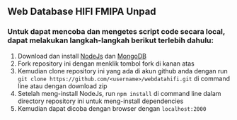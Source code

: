 ## Web Database HIFI FMIPA Unpad
### Untuk dapat mencoba dan mengetes script code secara local, dapat melakukan langkah-langkah berikut terlebih dahulu:

1. Download dan install [NodeJs](https://nodejs.org/en/ "Download NodeJs") dan [MongoDB](https://www.mongodb.com/try/download/community "Download MongoDB")
2. Fork repository ini dengan menklik tombol fork di kanan atas
3. Kemudian clone repository ini yang ada di akun github anda dengan run `git clone https://github.com/<username>/webdatahifi.git` di command line atau dengan download zip
4. Setelah meng-install NodeJs, run `npm install` di command line dalam directory repository ini untuk meng-install dependencies
5. Kemudian dapat dicoba dengan browser dengan `localhost:2000`
